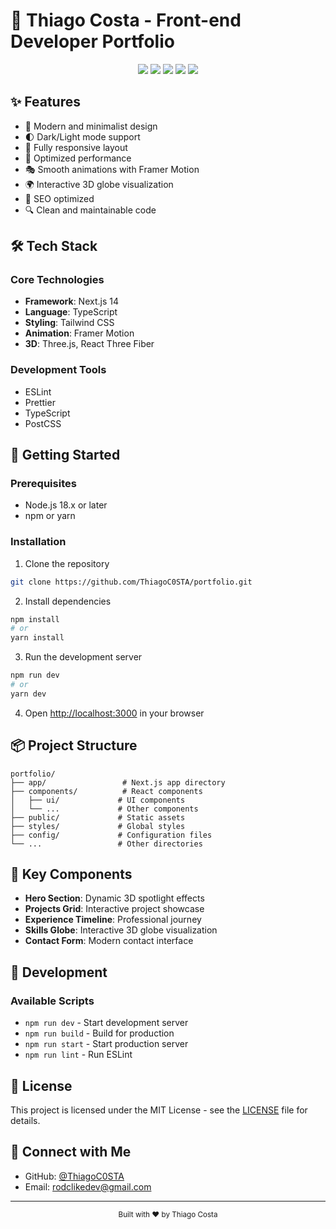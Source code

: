 # 🚀 Thiago Costa - Front-end Developer Portfolio

<div align="center">
  <img src="https://img.shields.io/badge/React-20232A?style=for-the-badge&logo=react&logoColor=61DAFB" />
  <img src="https://img.shields.io/badge/Next.js-000000?style=for-the-badge&logo=next.js&logoColor=white" />
  <img src="https://img.shields.io/badge/TypeScript-007ACC?style=for-the-badge&logo=typescript&logoColor=white" />
  <img src="https://img.shields.io/badge/Tailwind_CSS-38B2AC?style=for-the-badge&logo=tailwind-css&logoColor=white" />
  <img src="https://img.shields.io/badge/Three.js-000000?style=for-the-badge&logo=three.js&logoColor=white" />
</div>

## ✨ Features

- 🎨 Modern and minimalist design
- 🌓 Dark/Light mode support
- 📱 Fully responsive layout
- 🚀 Optimized performance
- 🎭 Smooth animations with Framer Motion
- 🌍 Interactive 3D globe visualization
- 🎯 SEO optimized
- 🔍 Clean and maintainable code

## 🛠️ Tech Stack

### Core Technologies
- **Framework**: Next.js 14
- **Language**: TypeScript
- **Styling**: Tailwind CSS
- **Animation**: Framer Motion
- **3D**: Three.js, React Three Fiber

### Development Tools
- ESLint
- Prettier
- TypeScript
- PostCSS

## 🚀 Getting Started

### Prerequisites
- Node.js 18.x or later
- npm or yarn

### Installation

1. Clone the repository
```bash
git clone https://github.com/ThiagoC0STA/portfolio.git
```

2. Install dependencies
```bash
npm install
# or
yarn install
```

3. Run the development server
```bash
npm run dev
# or
yarn dev
```

4. Open [http://localhost:3000](http://localhost:3000) in your browser

## 📦 Project Structure

```
portfolio/
├── app/                 # Next.js app directory
├── components/          # React components
│   ├── ui/             # UI components
│   └── ...             # Other components
├── public/             # Static assets
├── styles/             # Global styles
├── config/             # Configuration files
└── ...                 # Other directories
```

## 🎯 Key Components

- **Hero Section**: Dynamic 3D spotlight effects
- **Projects Grid**: Interactive project showcase
- **Experience Timeline**: Professional journey
- **Skills Globe**: Interactive 3D globe visualization
- **Contact Form**: Modern contact interface

## 🔧 Development

### Available Scripts

- `npm run dev` - Start development server
- `npm run build` - Build for production
- `npm run start` - Start production server
- `npm run lint` - Run ESLint

## 📝 License

This project is licensed under the MIT License - see the [LICENSE](LICENSE) file for details.

## 🤝 Connect with Me

- GitHub: [@ThiagoC0STA](https://github.com/ThiagoC0STA)
- Email: rodclikedev@gmail.com

---

<div align="center">
  <sub>Built with ❤️ by Thiago Costa</sub>
</div>
